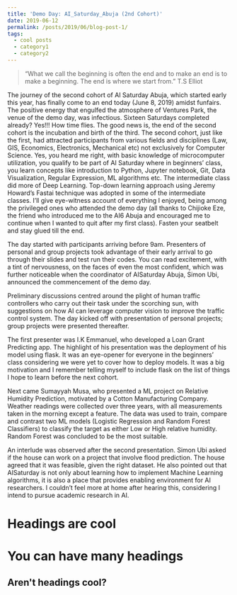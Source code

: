 ```yaml
---
title: 'Demo Day: AI_Saturday_Abuja (2nd Cohort)'
date: 2019-06-12
permalink: /posts/2019/06/blog-post-1/
tags:
  - cool posts
  - category1
  - category2
---
```


<!-- This is a sample blog post. Lorem ipsum I can't remember the rest of lorem ipsum and don't have an internet connection right now. Testing testing testing this blog post. Blog posts are cool. -->
>“What we call the beginning is often the end and to make an end is to make a beginning. The end is where we start from.”
T.S Elliot

The journey of the second cohort of AI Saturday Abuja, which started early this year, has finally come to an end today (June 8, 2019) amidst funfairs. The positive energy that engulfed the atmosphere of Ventures Park, the venue of the demo day, was infectious. Sixteen Saturdays completed already? Yes!!! How time flies. The good news is, the end of the second cohort is the incubation and birth of the third. The second cohort, just like the first, had attracted participants from various fields and disciplines (Law, GIS, Economics, Electronics, Mechanical etc) not exclusively for Computer Science. Yes, you heard me right, with basic knowledge of microcomputer utilization, you qualify to be part of AI Saturday where in beginners’ class, you learn concepts like introduction to Python, Jupyter notebook, Git, Data Visualization, Regular Expression, ML algorithms etc. The intermediate class did more of Deep Learning. Top-down learning approach using Jeremy Howard’s Fastai technique was adopted in some of the intermediate classes. I’ll give eye-witness account of everything I enjoyed, being among the privileged ones who attended the demo day (all thanks to Chijioke Eze, the friend who introduced me to the AI6 Abuja and encouraged me to continue when I wanted to quit after my first class). Fasten your seatbelt and stay glued till the end.

The day started with participants arriving before 9am. Presenters of personal and group projects took advantage of their early arrival to go through their slides and test run their codes. You can read excitement, with a tint of nervousness, on the faces of even the most confident, which was further noticeable when the coordinator of AISaturday Abuja, Simon Ubi, announced the commencement of the demo day.

Preliminary discussions centred around the plight of human traffic controllers who carry out their task under the scorching sun, with suggestions on how AI can leverage computer vision to improve the traffic control system. The day kicked off with presentation of personal projects; group projects were presented thereafter.

The first presenter was I.K Emmanuel, who developed a Loan Grant Predicting app. The highlight of his presentation was the deployment of his model using flask. It was an eye-opener for everyone in the beginners’ class considering we were yet to cover how to deploy models. It was a big motivation and I remember telling myself to include flask on the list of things I hope to learn before the next cohort.

Next came Sumayyah Musa, who presented a ML project on Relative Humidity Prediction, motivated by a Cotton Manufacturing Company. Weather readings were collected over three years, with all measurements taken in the morning except a feature. The data was used to train, compare and contrast two ML models (Logistic Regression and Random Forest Classifiers) to classify the target as either Low or High relative humidity. Random Forest was concluded to be the most suitable.

An interlude was observed after the second presentation. Simon Ubi asked if the house can work on a project that involve flood prediction. The house agreed that it was feasible, given the right dataset. He also pointed out that AISaturday is not only about learning how to implement Machine Learning algorithms, it is also a place that provides enabling environment for AI researchers. I couldn’t feel more at home after hearing this, considering I intend to pursue academic research in AI.

Headings are cool
======

You can have many headings
======

Aren't headings cool?
------

